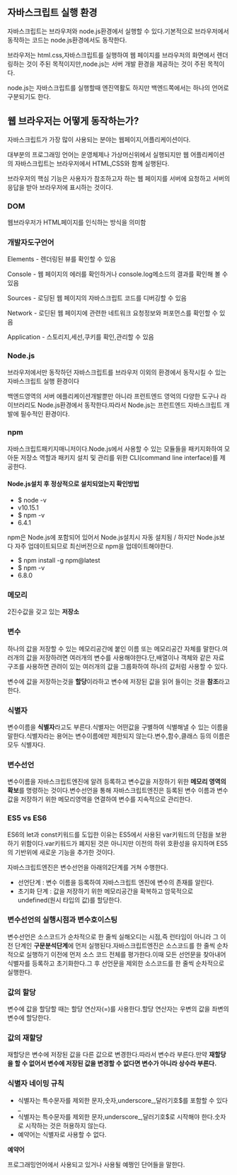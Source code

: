 ## 자바스크립트 실행 환경

자바스크립트는 브라우저와 node.js환경에서 실행할 수 있다.기본적으로 브라우저에서 동작하는 코드는 node.js환경에서도 동작한다.

브라우저는 html.css,자바스크립트를 실행하여 웹 페이지를 브라우저의 화면에서 렌더링하는 것이 주된 목적이지만,node.js는 서버 개발 환경을 제공하는 것이 주된 목적이다.

node.js는 자바스크립트를 실행할때 엔진역활도 하지만 백엔드쪽에서는 하나의 언어로 구분되기도 한다.



## 웹 브라우저는 어떻게 동작하는가?

자바스크립트가 가장 많이 사용되는 분야는 웹페이지,어플리케이션이다.

대부분의 프로그래밍 언어는 운영체제나 가상머신위에서 실행되지만 웹 어플리케이션의 자바스크립트는 브라우저에서 HTML,CSS와 함꼐 실행된다.

브라우저의 핵심 기능은 사용자가 참조하고자 하는 웹 페이지를 서버에 요청하고 서버의 응답을 받아 브라우저에 표시하는 것이다.



### DOM 

웹브라우저가 HTML페이지를 인식하는 방식을 의미함



<h3>개발자도구언어</h3>
Elements - 렌더링된 뷰를 확인할 수 있음

Console - 웹 페이지의 에러를 확인하거나 console.log메소드의 결과를 확인해 볼 수 있음

Sources - 로딩된 웹 페이지의 자바스크립트 코드를 디버깅할 수 있음

Network - 로딘된 웹 페이지에 관련한 네트워크 요청정보와 퍼포먼스를 확인할 수 있음

Application - 스토리지,세선,쿠키를 확인,관리할 수 있음



### Node.js

브라우저에서만 동작하던 자바스크립트를 브라우저 이외의 환경에서 동작시킬 수 있는 자바스크립트 실행 환경이다

백엔드영역의 서버 에플리케이션개발뿐만 아니라 프런트엔드 영억의 다양한 도구나 라이브러리도 Node.js환경에서 동작한다.따라서 Node.js는 프런트엔드  자바스크립트 개발에 필수적인 환경이다.



### npm

자바스크립트패키지매니저이다.Node.js에서 사용할 수 있는 모듈들을 패키지화하여 모아둔 저장소 역할과 패키지 설치 및 관리를 위한 CLI(command line interface)를 제공한다.



#### Node.js설치 후 정상적으로 설치되었는지 확인방법

- $ node -v
- v10.15.1
- $ npm -v
- 6.4.1

npm은 Node.js에 포함되어 있어서 Node.js설치시 자동 설치됨 / 하지만 Node.js보다 자주 업데이트되므로 최신버전으로 npm을 업데이트해야한다.

- $ npm install -g npm@latest
- $ npm -v
- 6.8.0



### 메모리 

2진수값을 갖고 있는 **저장소**



### 변수

하나의 값을 저장할 수 있는 메모리공간에 붙인 이름 또는 메모리공간 자체를 말한다.여러개의 값을 저장하려면 여러개의 변수를 사용해야한다.단,배열이나 객체와 같은 자료 구조를 사용하면 관려이 있는 여러개의 값을 그룹화하여 하나의 값처럼 사용할 수 있다.



변수에 값을 저장하는것을 **할당**이라하고 변수에 저장된 값을 읽어 들이는 것을 **참조**라고 한다.



### 식별자

변수이름을 **식별자**라고도 부른다.식별자는 어떤값을 구별하여 식별해낼 수 있는 이름을 말한다.식별자라는 용어는 변수이름에만 제한되지 않는다.변수,함수,클래스 등의 이름은 모두 식별자다.



### 변수선언

변수이름을 자바스크립트엔진에 알려 등록하고 변수값을 저장하기 위한 **메모리 영역의 확보**를 명령하는 것이다.변수선언을 통해 자바스크립트엔진은 등록된 변수 이름과 변수값을 저장하기 위한 메모리영역을 연결하여 변수를 지속적으로 관리한다.



### ES5 vs ES6

ES6의 let과 const키워드를 도입한 이유는 ES5에서 사용된 var키워드의 단점을 보완하기 위함이다.var키워드가 폐지된 것은 아니지만 이전의 하위 호환성을 유지하며 ES5의 기반위에 새로운 기능을 추가한 것이다.





자바스크립트엔진은 변수선언을 아래의2단계를 거쳐 수행한다.

- 선언단계 : 변수 이름을 등록하여 자바스크립트 엔진에 변수의 존재를 알린다.
- 초기화 단계 : 값을 저장하기 위한 메모리공간을 확복하고 암묵적으로 undefined(원시 타입의 값)를 할당한다.



### 변수선언의 실행시점과 변수호이스팅



변수선언은 소스코드가 순차적으로 한 줄씩 실해오디는 시점,즉 런타임이 아니라 그 이전 단계인 **구문분석단계**에 먼저 실행된다.자바스크립트엔진은 소스코드를 한 줄씩 순차적으로 실행하기 이전에 먼저 소스 코드 전체를 평가한다.이때 모든 선언문을 찾아내어 식별자를 등록하고 초기화한다.그 후 선언문을 제외한 소스코드를 한 줄씩 순차적으로 실행한다.



### 값의 할당


변수에 값을 할당할 때는 할당 연산자(=)를 사용한다.할당 연산자는 우변의 값을 좌변의 변수에 할당한다.



### 값의 재할당

재할당은 변수에 저장된 값을 다른 값으로 변경한다.따라서 변수라 부른다.만약 **재할당을 할 수 없어서 변수에 저장된 값을 변경할 수 없다면 변수가 아니라 상수라 부른다.**



### 식별자 네이밍 규칙

- 식별자는 특수문자를 제외한 문자,숫자,underscore_,달러기호$를 포함할 수 있다_
- 식별자는 특수문자를 제외한 문자,underscore_,달러기호$로 시작해야 한다.숫자로 시작하는 것은 허용하지 않는다.
- 예약어는 식별자로 사용할 수 없다.

**예약어**

프로그래밍언어에서 사용되고 있거나 사용될 예쩡인 단어들을 말한다.